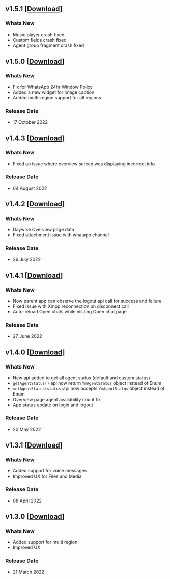 ## v1.5.1 [[Download](https://firebasestorage.googleapis.com/v0/b/ym-mobile-app.appspot.com/o/android-agent-sdk%2FYellowInbox_v1.5.1.aar?alt=media&token=17574159-3146-48dd-9aa1-ce639054b33b)]

### Whats New

- Music player crash fixed
- Custom fields crash fixed
- Agent group fragment crash fixed

## v1.5.0 [[Download](https://firebasestorage.googleapis.com/v0/b/ym-mobile-app.appspot.com/o/android-agent-sdk%2FYellowInbox_v1.5.0.aar?alt=media&token=2accaa29-df81-47ed-9851-d9ad10e46482)]

### Whats New

- Fix for WhatsApp 24hr Window Policy
- Added a new widget for Image caption
- Added multi-region support for all regions

### Release Date

- 17 October 2022

## v1.4.3 [[Download](https://firebasestorage.googleapis.com/v0/b/ym-mobile-app.appspot.com/o/android-agent-sdk%2FYellowInbox_v1.4.3.aar?alt=media&token=9f944b7b-8215-402b-b607-a69a9f48e6da)]

### Whats New

- Fixed an issue where overview screen was displaying incorrect info

### Release Date

- 04 August 2022

## v1.4.2 [[Download](https://firebasestorage.googleapis.com/v0/b/ym-mobile-app.appspot.com/o/android-agent-sdk%2FYellowInbox_v1.4.2.aar?alt=media&token=9e83998c-ed1e-4050-854f-d4da6cd73bd3)]

### Whats New

- Daywise Overview page data
- Fixed attachment issue with whatapp channel

### Release Date

- 26 July 2022

## v1.4.1 [[Download](https://firebasestorage.googleapis.com/v0/b/ym-mobile-app.appspot.com/o/android-agent-sdk%2FYellowInbox_v1.4.1.aar?alt=media&token=0eb11098-b2f0-4c81-b4c5-75f4a1807ef9)]

### Whats New

- Now parent app can observe the logout api call for success and failure
- Fixed issue with Xmpp reconnection on disconnect call
- Auto-reload Open chats while visiting Open chat page

### Release Date

- 27 June 2022

## v1.4.0 [[Download](https://firebasestorage.googleapis.com/v0/b/ym-mobile-app.appspot.com/o/android-agent-sdk%2FYellowInbox_v1.4.0.aar?alt=media&token=e6d7495a-0f22-472d-bb6d-c150cbedd9c9)]

### Whats New

- New api added to get all agent status (default and custom status)
- `getAgentStatus()` api now return `YmAgentStatus` object instead of Enum
- `setAgentStatus(status)`api now accepts `YmAgentStatus` object instead of Enum
- Overview page agent availability count fix
- App status update on login and logout

### Release Date

- 20 May 2022

## v1.3.1 [[Download](https://firebasestorage.googleapis.com/v0/b/ym-mobile-app.appspot.com/o/android-agent-sdk%2FYellowInbox_v1.3.1.aar?alt=media&token=c18d82b5-0c73-4632-9d2e-7c4dfe6f8968)]

### Whats New

- Added support for voice messages
- Improved UX for Files and Media

### Release Date

- 08 April 2022

## v1.3.0 [[Download](https://firebasestorage.googleapis.com/v0/b/ym-mobile-app.appspot.com/o/android-agent-sdk%2FYellowInbox_v1.3.0.aar?alt=media&token=c10354dc-dc69-4acf-b55f-a63f68974d66)]

### Whats New

- Added support for multi region
- Improved UX

### Release Date

- 21 March 2022

